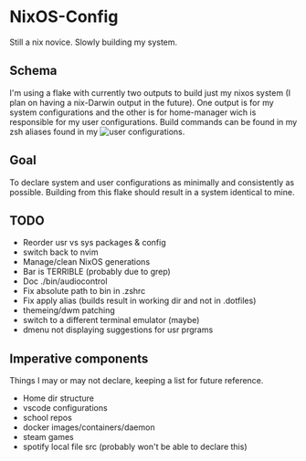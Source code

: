 # NixOS-Config

Still a nix novice. Slowly building my system.


## Schema

I'm using a flake with currently two outputs to build just my nixos system (I plan on having a nix-Darwin output in the future). One output is for my system configurations and the other is for home-manager wich is responsible for my user configurations. Build commands can be found in my zsh aliases found in my ![user configurations](home.nix).


## Goal

  To declare system and user configurations as minimally and consistently as possible. Building from this flake should result in a system identical to mine.


## TODO

* Reorder usr vs sys packages & config
* switch back to nvim
* Manage/clean NixOS generations 
* Bar is TERRIBLE (probably due to grep)
* Doc ./bin/audiocontrol
* Fix absolute path to bin in .zshrc
* Fix apply alias (builds result in working dir and not in .dotfiles)
* themeing/dwm patching
* switch to a different terminal emulator (maybe)
* dmenu not displaying suggestions for usr prgrams

## Imperative components

Things I may or may not declare, keeping a list for future reference.

* Home dir structure
* vscode configurations
* school repos
* docker images/containers/daemon
* steam games
* spotify local file src (probably won't be able to declare this)
